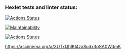 ### Hexlet tests and linter status:

[![Actions Status](https://github.com/kava13/frontend-project-lvl1/workflows/hexlet-check/badge.svg)](https://github.com/kava13/frontend-project-lvl1/actions)

[![Maintainability](https://api.codeclimate.com/v1/badges/a99a88d28ad37a79dbf6/maintainability)](https://codeclimate.com/github/codeclimate/codeclimate/maintainability)

[![Actions Status](https://github.com/kava13/frontend-project-lvl1/workflows/linter-check/badge.svg)](https://github.com/kava13/frontend-project-lvl1/actions)

https://asciinema.org/a/3UTxQhIKl4za8udx3pSA0WdmK
